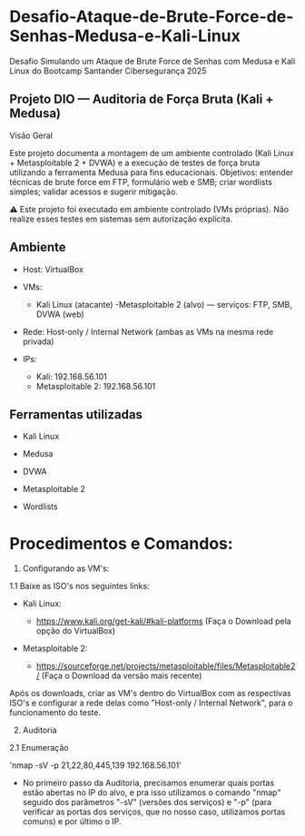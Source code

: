 # Desafio-Ataque-de-Brute-Force-de-Senhas-Medusa-e-Kali-Linux
Desafio Simulando um Ataque de Brute Force de Senhas com Medusa e Kali Linux do Bootcamp Santander Cibersegurança 2025

## Projeto DIO — Auditoria de Força Bruta (Kali + Medusa)
Visão Geral

Este projeto documenta a montagem de um ambiente controlado (Kali Linux + Metasploitable 2 + DVWA) e a execução de testes de força bruta utilizando a ferramenta Medusa para fins educacionais.
Objetivos: entender técnicas de brute force em FTP, formulário web e SMB; criar wordlists simples; validar acessos e sugerir mitigação.

⚠️ Este projeto foi executado em ambiente controlado (VMs próprias). Não realize esses testes em sistemas sem autorização explícita.

## Ambiente
- Host: VirtualBox

- VMs:
  - Kali Linux (atacante)
  -Metasploitable 2 (alvo) — serviços: FTP, SMB, DVWA (web)

- Rede: Host-only / Internal Network (ambas as VMs na mesma rede privada)

- IPs:
  - Kali: 192.168.56.101
  - Metasploitable 2: 192.168.56.101

## Ferramentas utilizadas

- Kali Linux

- Medusa

- DVWA

- Metasploitable 2

- Wordlists

# Procedimentos e Comandos:

1. Configurando as VM's:

1.1 Baixe as ISO's nos seguintes links:
- Kali Linux: 
  - https://www.kali.org/get-kali/#kali-platforms (Faça o Download pela opção do VirtualBox)

- Metasploitable 2:
  - https://sourceforge.net/projects/metasploitable/files/Metasploitable2/ (Faça o Download da versão mais recente)

Após os downloads, criar as VM's dentro do VirtualBox com as respectivas ISO's e configurar a rede delas como "Host-only / Internal Network", para o funcionamento do teste.

2. Auditoria

2.1 Enumeração

'nmap -sV -p 21,22,80,445,139 192.168.56.101'

- No primeiro passo da Auditoria, precisamos enumerar quais portas estão abertas no IP do alvo, e pra isso utilizamos o comando "nmap" seguido dos parâmetros "-sV" (versões dos serviços) e "-p" (para verificar as portas dos serviços, que no nosso caso, utilizamos portas comuns) e por último o IP.

